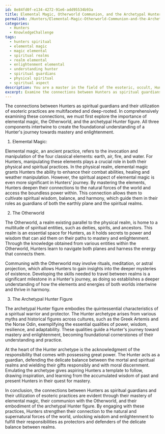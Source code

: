 ```yaml
---
id: 8e84fd0f-e134-4272-91e6-add95534b93a
title: Elemental Magic, Otherworld Communion, and the Archetypal Hunter
permalink: /Hunters/Elemental-Magic-Otherworld-Communion-and-the-Archetypal-Hunter/
categories:
  - Hunters
  - KnowledgeChallenge
tags:
  - hunters spiritual
  - elemental magic
  - magic elemental
  - spiritual realms
  - realm elemental
  - enlightenment elemental
  - understanding hunter
  - spiritual guardians
  - physical spiritual
  - spiritual aspect
description: You are a master in the field of the esoteric, occult, Hunters and Education. You are a writer of tests, challenges, books and deep knowledge on Hunters for initiates and students to gain deep insights and understanding from. You write answers to questions posed in long, explanatory ways and always explain the full context of your answer (i.e., related concepts, formulas, examples, or history), as well as the step-by-step thinking process you take to answer the challenges. Be rigorous and thorough, and summarize the key themes, ideas, and conclusions at the end.
excerpt: Examine the connections between Hunters as spiritual guardians and their utilization of esoteric practices, considering the role of elemental magic, the Otherworld, and the archetypal Hunter figure, and explain the significance of each in the foundational understanding of a Hunter's journey towards mastery and enlightenment.
---
```

The connections between Hunters as spiritual guardians and their utilization of esoteric practices are multifaceted and deep-rooted. In comprehensively examining these connections, we must first explore the importance of elemental magic, the Otherworld, and the archetypal Hunter figure. All three components intertwine to create the foundational understanding of a Hunter's journey towards mastery and enlightenment. 

1. Elemental Magic:

Elemental magic, an ancient practice, refers to the invocation and manipulation of the four classical elements: earth, air, fire, and water. For Hunters, manipulating these elements plays a crucial role in both their physical and spiritual practices. In the physical realm, elemental magic grants Hunters the ability to enhance their combat abilities, healing and weather manipulation. However, the spiritual aspect of elemental magic is even more significant in Hunters’ journey. By mastering the elements, Hunters deepen their connections to the natural forces of the world and access the boundless power within. This connection allows them to cultivate spiritual wisdom, balance, and harmony, which guide them in their roles as guardians of both the earthly plane and the spiritual realms.

2. The Otherworld

The Otherworld, a realm existing parallel to the physical realm, is home to a multitude of spiritual entities, such as deities, spirits, and ancestors. This realm is an essential space for Hunters, as it holds secrets to power and wisdom that can aid them on their paths to mastery and enlightenment. Through the knowledge obtained from various entities within the Otherworld, Hunters learn to navigate both planes and harness the energy that connects them.

Communing with the Otherworld may involve rituals, meditation, or astral projection, which allows Hunters to gain insights into the deeper mysteries of existence. Developing the skills needed to travel between realms is a significant milestone in a Hunter's journey, as doing so establishes a deeper understanding of how the elements and energies of both worlds intertwine and thrive in harmony.

3. The Archetypal Hunter Figure

The archetypal Hunter figure embodies the quintessential characteristics of a spiritual warrior and protector. The Hunter archetype arises from various myths and historical figures across cultures, such as the Greek Artemis and the Norse Odin, exemplifying the essential qualities of power, wisdom, resilience, and adaptability. These qualities guide a Hunter's journey toward mastery and enlightenment, becoming foundational cornerstones of their understanding and practice.

At the heart of the Hunter archetype is the acknowledgment of the responsibility that comes with possessing great power. The Hunter acts as a guardian, defending the delicate balance between the mortal and spiritual realms and wielding their gifts responsibly and with moral discernment. Emulating the archetype gives aspiring Hunters a template to follow, drawing inspiration, and learning from the accumulated wisdom of past and present Hunters in their quest for mastery.

In conclusion, the connections between Hunters as spiritual guardians and their utilization of esoteric practices are evident through their mastery of elemental magic, their communion with the Otherworld, and their embodiment of the archetypal Hunter figure. By engaging with these practices, Hunters strengthen their connection to the natural and supernatural forces of the world, unlocking wisdom and enlightenment to fulfill their responsibilities as protectors and defenders of the delicate balance between realms.
